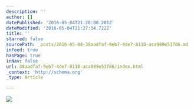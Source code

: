 ```yaml
---
description: ''
author: []
datePublished: '2016-05-04T21:28:00.201Z'
dateModified: '2016-05-04T21:27:34.722Z'
title: ''
starred: false
sourcePath: _posts/2016-05-04-38aadfaf-9eb7-4de7-8118-aca989e53786.md
inFeed: true
hasPage: true
inNav: false
url: 38aadfaf-9eb7-4de7-8118-aca989e53786/index.html
_context: 'http://schema.org'
_type: Article

---
```

![](https://the-grid-user-content.s3-us-west-2.amazonaws.com/0bfc7c3b-26c6-4ddd-a883-a351feced7ec.jpg)